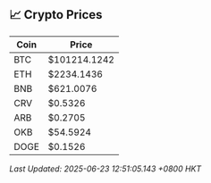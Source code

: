 ## 📈 Crypto Prices

| Coin | Price |
| ---- | ----- |
| BTC | $101214.1242 |
| ETH | $2234.1436 |
| BNB | $621.0076 |
| CRV | $0.5326 |
| ARB | $0.2705 |
| OKB | $54.5924 |
| DOGE | $0.1526 |

_Last Updated: 2025-06-23 12:51:05.143 +0800 HKT_